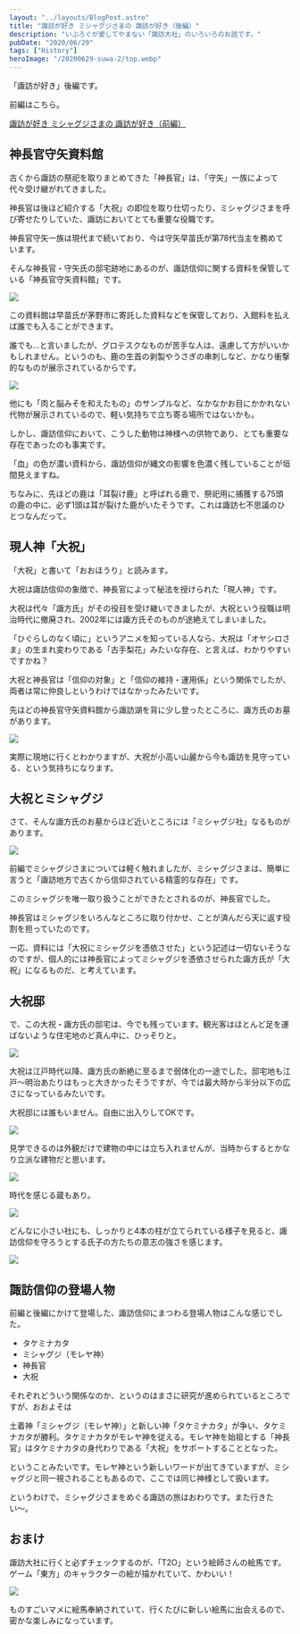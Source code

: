 ```yaml
---
layout: "../layouts/BlogPost.astro"
title: "諏訪が好き ミシャグジさまの 諏訪が好き（後編）" 
description: "いぶろぐが愛してやまない「諏訪大社」のいろいろのお話です。"
pubDate: "2020/06/29"
tags: ["History"]
heroImage: "/20200629-suwa-2/top.webp" 
---
```



「諏訪が好き」後編です。

前編はこちら。

[諏訪が好き ミシャグジさまの 諏訪が好き（前編）](../20200628-suwa-1)

## 神長官守矢資料館

古くから諏訪の祭祀を取りまとめてきた「神長官」は、「守矢」一族によって代々受け継がれてきました。

神長官は後ほど紹介する「大祝」の即位を取り仕切ったり、ミシャグジさまを呼び寄せたりしていた、諏訪においてとても重要な役職です。

神長官守矢一族は現代まで続いており、今は守矢早苗氏が第78代当主を務めています。

そんな神長官・守矢氏の邸宅跡地にあるのが、諏訪信仰に関する資料を保管している「神長官守矢資料館」です。

![](20200629-suwa-2/image01.webp)

この資料館は早苗氏が茅野市に寄託した資料などを保管しており、入館料を払えば誰でも入ることができます。

誰でも...と言いましたが、グロテスクなものが苦手な人は、遠慮して方がいいかもしれません。というのも、鹿の生首の剥製やうさぎの串刺しなど、かなり衝撃的なものが展示されているからです。

![](20200629-suwa-2/image02.webp)

他にも「肉と脳みそを和えたもの」のサンプルなど、なかなかお目にかかれない代物が展示されているので、軽い気持ちで立ち寄る場所ではないかも。

しかし、諏訪信仰において、こうした動物は神様への供物であり、とても重要な存在であったのも事実です。

「血」の色が濃い資料から、諏訪信仰が縄文の影響を色濃く残していることが垣間見えますね。

ちなみに、先ほどの鹿は「耳裂け鹿」と呼ばれる鹿で、祭祀用に捕獲する75頭の鹿の中に、必ず1頭は耳が裂けた鹿がいたそうです。これは諏訪七不思議のひとつなんだって。

## 現人神「大祝」

「大祝」と書いて「おおほうり」と読みます。

大祝は諏訪信仰の象徴で、神長官によって秘法を授けられた「現人神」です。

大祝は代々「諏方氏」がその役目を受け継いできましたが、大祝という役職は明治時代に撤廃され、2002年には諏方氏そのものが途絶えてしまいました。

「ひぐらしのなく頃に」というアニメを知っている人なら、大祝は「オヤシロさま」の生まれ変わりである「古手梨花」みたいな存在、と言えば、わかりやすいですかね？

大祝と神長官は「信仰の対象」と「信仰の維持・運用係」という関係でしたが、両者は常に仲良しというわけではなかったみたいです。

先ほどの神長官守矢資料館から諏訪湖を背に少し登ったところに、諏方氏のお墓があります。

![](20200629-suwa-2/image03.webp)

実際に現地に行くとわかりますが、大祝が小高い山麗から今も諏訪を見守っている、という気持ちになります。

## 大祝とミシャグジ

さて、そんな諏方氏のお墓からほど近いところには「ミシャグジ社」なるものがあります。

![](20200629-suwa-2/image04.webp)

前編でミシャグジさまについては軽く触れましたが、ミシャグジさまは、簡単に言うと「諏訪地方で古くから信仰されている精霊的な存在」です。

このミシャグジを唯一取り扱うことができたとされるのが、神長官でした。

神長官はミシャグジをいろんなところに取り付かせ、ことが済んだら天に返す役割を担っていたのです。

一応、資料には「大祝にミシャグジを憑依させた」という記述は一切ないそうなのですが、個人的には神長官によってミシャグジを憑依させられた諏方氏が「大祝」になるものだ、と考えています。

## 大祝邸

で、この大祝・諏方氏の邸宅は、今でも残っています。観光客はほとんど足を運ばないような住宅地のど真ん中に、ひっそりと。

![](20200629-suwa-2/image05.webp)

大祝は江戸時代以降、諏方氏の断絶に至るまで弱体化の一途でした。邸宅地も江戸〜明治あたりはもっと大きかったそうですが、今では最大時から半分以下の広さになっているみたいです。

大祝邸には誰もいません。自由に出入りしてOKです。

![](20200629-suwa-2/image06.webp)

見学できるのは外観だけで建物の中には立ち入れませんが、当時からするとかなり立派な建物だと思います。

![](20200629-suwa-2/image07.webp)

時代を感じる蔵もあり。

![](20200629-suwa-2/image08.webp)

どんなに小さい社にも、しっかりと4本の柱が立てられている様子を見ると、諏訪信仰を守ろうとする氏子の方たちの意志の強さを感じます。

![](20200629-suwa-2/image09.webp)

## 諏訪信仰の登場人物

前編と後編にかけて登場した、諏訪信仰にまつわる登場人物はこんな感じでした。

- タケミナカタ
- ミシャグジ（モレヤ神）
- 神長官
- 大祝

それぞれどういう関係なのか、というのはまさに研究が進められているところですが、おおよそは

土着神「ミシャグジ（モレヤ神）」と新しい神「タケミナカタ」が争い、タケミナカタが勝利。タケミナカタがモレヤ神を従える。モレヤ神を始祖とする「神長官」はタケミナカタの身代わりである「大祝」をサポートすることとなった。

ということみたいです。モレヤ神という新しいワードが出てきていますが、ミシャグジと同一視されることもあるので、ここでは同じ神様として扱います。

というわけで、ミシャグジさまをめぐる諏訪の旅はおわりです。また行きたい〜。

## おまけ

諏訪大社に行くと必ずチェックするのが、「T2O」という絵師さんの絵馬です。ゲーム「東方」のキャラクターの絵が描かれていて、かわいい！

![](20200629-suwa-2/image10.webp)

ものすごいマメに絵馬奉納されていて、行くたびに新しい絵馬に出会えるので、密かな楽しみになっています。